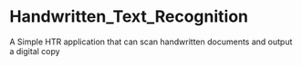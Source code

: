 # Handwritten_Text_Recognition
A Simple HTR application that can scan handwritten documents and output a digital copy
